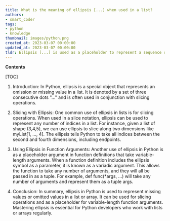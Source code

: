 ```yaml
---
title: What is the meaning of ellipsis [...] when used in a list?
authors:
- smart_coder
tags:
- python
- knowledge
thumbnail: images/python.png
created_at: 2023-03-07 00:00:00
updated_at: 2023-03-07 00:00:00
tldr: Ellipsis [...] is used as a placeholder to represent a sequence of items in a list or an array in Python.
---
```


**Contents**

[TOC]

1. Introduction: 
In Python, ellipsis is a special object that represents an omission or missing value in a list. It is denoted by a set of three consecutive dots "..." and is often used in conjunction with slicing operations.

2. Slicing with Ellipsis:
One common use of ellipsis in lists is for slicing operations. When used in a slice notation, ellipsis can be used to represent any number of indices in a list. For instance, given a list of shape (3,4,5), we can use ellipsis to slice along two dimensions like myList[1, ..., 4]. The ellipsis tells Python to take all indices between the second and fourth dimensions, including endpoints.

3. Using Ellipsis in Function Arguments:
Another use of ellipsis in Python is as a placeholder argument in function definitions that take variable-length arguments. When a function definition includes the ellipsis symbol as a parameter, it is known as a variadic argument. This allows the function to take any number of arguments, and they will all be passed in as a tuple. For example, def func(*args, ...) will take any number of arguments and represent them as a tuple args.

4. Conclusion:
In summary, ellipsis in Python is used to represent missing values or omitted values in a list or array. It can be used for slicing operations and as a placeholder for variable-length function arguments. Mastering ellipsis is essential for Python developers who work with lists or arrays regularly.
